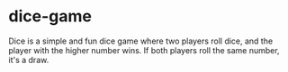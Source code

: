 # dice-game
Dice is a simple and fun dice game where two players roll dice, and the player with the higher number wins. If both players roll the same number, it's a draw.

